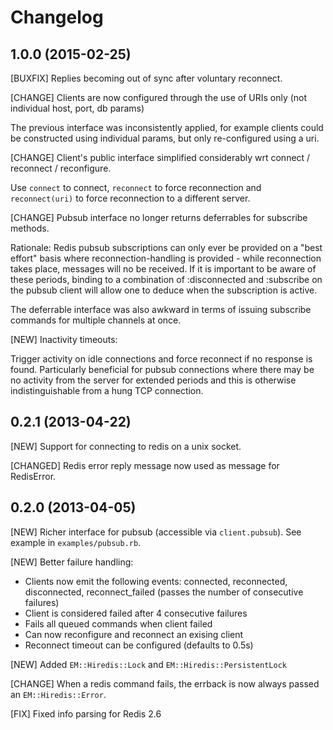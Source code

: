 # Changelog

## 1.0.0 (2015-02-25)

[BUXFIX] Replies becoming out of sync after voluntary reconnect.

[CHANGE] Clients are now configured through the use of URIs only (not individual host, port, db params)

  The previous interface was inconsistently applied, for example clients could be constructed using
  individual params, but only re-configured using a uri.

[CHANGE] Client's public interface simplified considerably wrt connect / reconnect / reconfigure.

  Use `connect` to connect, `reconnect` to force reconnection and `reconnect(uri)` to force reconnection
  to a different server.

[CHANGE] Pubsub interface no longer returns deferrables for subscribe methods.

  Rationale: Redis pubsub subscriptions can only ever be provided on a "best effort" basis where
  reconnection-handling is provided - while reconnection takes place, messages will no be received.
  If it is important to be aware of these periods, binding to a combination of :disconnected and
  :subscribe on the pubsub client will allow one to deduce when the subscription is active.

  The deferrable interface was also awkward in terms of issuing subscribe commands for multiple
  channels at once.

[NEW] Inactivity timeouts:

  Trigger activity on idle connections and force reconnect if no response is found.
  Particularly beneficial for pubsub connections where there may be no activity from the server for
  extended periods and this is otherwise indistinguishable from a hung TCP connection.

## 0.2.1 (2013-04-22)

[NEW] Support for connecting to redis on a unix socket.

[CHANGED] Redis error reply message now used as message for RedisError.

## 0.2.0 (2013-04-05)

[NEW] Richer interface for pubsub (accessible via `client.pubsub`). See example in `examples/pubsub.rb`.

[NEW] Better failure handling:

  * Clients now emit the following events: connected, reconnected, disconnected, reconnect_failed (passes the number of consecutive failures)
  * Client is considered failed after 4 consecutive failures
  * Fails all queued commands when client failed
  * Can now reconfigure and reconnect an exising client
  * Reconnect timeout can be configured (defaults to 0.5s)

[NEW] Added `EM::Hiredis::Lock` and `EM::Hiredis::PersistentLock`

[CHANGE] When a redis command fails, the errback is now always passed an `EM::Hiredis::Error`.

[FIX] Fixed info parsing for Redis 2.6

